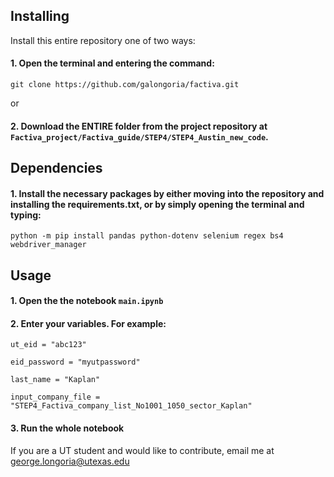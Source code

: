 ## Installing

Install this entire repository one of two ways:

#### 1. Open the terminal and entering the command:
 
```
git clone https://github.com/galongoria/factiva.git
```

or

#### 2. Download the ENTIRE folder from the project repository at `Factiva_project/Factiva_guide/STEP4/STEP4_Austin_new_code`.


## Dependencies

#### 1. Install the necessary packages by either moving into the repository and installing the requirements.txt, or by simply opening the terminal and typing:

```
python -m pip install pandas python-dotenv selenium regex bs4 webdriver_manager
```


## Usage

#### 1. Open the the notebook `main.ipynb`

#### 2. Enter your variables. For example:

```
ut_eid = "abc123"

eid_password = "myutpassword"

last_name = "Kaplan"

input_company_file = "STEP4_Factiva_company_list_No1001_1050_sector_Kaplan"

```

#### 3. Run the whole notebook

If you are a UT student and would like to contribute, email me at george.longoria@utexas.edu
